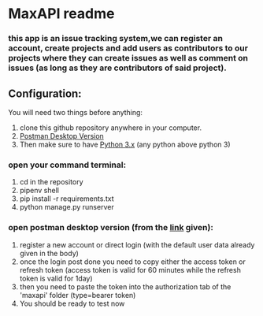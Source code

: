 # MaxAPI readme

### this app is an issue tracking system,we can register an account, create projects and add users as contributors to our projects where they can create issues as well as comment on issues (as long as they are contributors of said project).


## Configuration:

You will need two things before anything:
1. clone this github repository anywhere in your computer.
1. [Postman Desktop Version](https://www.postman.com/downloads/)
1. Then make sure to have [Python 3.x](https://www.python.org/downloads/) (any python above python 3)

### open your command terminal:

1. cd in the repository
1. pipenv shell
1. pip install -r requirements.txt 
1. python manage.py runserver

### open postman desktop version (from the [link](https://app.getpostman.com/join-team?invite_code=744e91417ef59c738b2cfa3892c7ffab&target_code=c7098eac84cd4a3ec8e2bccceeceeffa) given):
1. register a new account or direct login (with the default user data already given in the body)
1. once the login post done you need to copy either the access token or refresh token (access token is valid for 60 minutes while the refresh token is valid for 1day)
1. then you need to paste the token into the authorization tab of the 'maxapi' folder (type=bearer token)
1. You should be ready to test now
